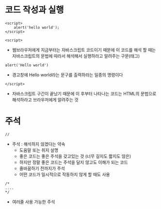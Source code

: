 # 코드 작성과 실행
```
<script>   
    alert('hello world');   
</script>   
```
```
<script>
```
* 웹브라우저에게 지금부터는 자바스크립트 코드이기 때문에 이 코드를 해석 할 때는 자바스크립트의 문법에 따라서 해석해서 실행하라고 알려주는 구문(태그)
```
alert('Hello world')
```
* 경고창에 Hello world라는 문구를 출력하라는 일종의 명령이다
```
</script>
```
* 자바스크립트 구간이 끝났기 때문에 이 후부터 나타나는 코드는 HTML의 문법으로 해석하라고 브라우저에게 알려주는 것

# 주석
```
//
```
* 주석 : 해석하지 않겠다는 약속
  * 도움말 또는 취지 설명
  * 좋은 코드는 좋은 주석을 갖고있는 것 (너무 길지도 짧지도 않은)
  * 하지만 정말 좋은 코드는 주석을 달지 않고도 이해가 되는 코드
  * 줄바꿈하기 전까지가 주석
  * 어떤 코드가 일시적으로 작동하지 않게 할 때도 사용
```
/*
....
*/
```
* 여러줄 사용 가능한 주석
